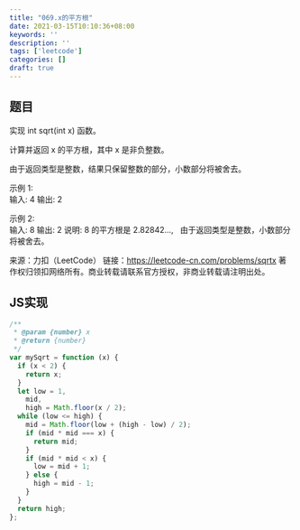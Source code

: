 ```yaml
---
title: "069.x的平方根"
date: 2021-03-15T10:10:36+08:00
keywords: ''
description: ''
tags: ['leetcode']
categories: []
draft: true
---
```


## 题目

实现 int sqrt(int x) 函数。

计算并返回 x 的平方根，其中 x 是非负整数。

由于返回类型是整数，结果只保留整数的部分，小数部分将被舍去。

示例 1:  
输入: 4
输出: 2

示例 2:  
输入: 8
输出: 2
说明: 8 的平方根是 2.82842..., 
     由于返回类型是整数，小数部分将被舍去。

来源：力扣（LeetCode）
链接：https://leetcode-cn.com/problems/sqrtx
著作权归领扣网络所有。商业转载请联系官方授权，非商业转载请注明出处。

## JS实现

```javascript
/**
 * @param {number} x
 * @return {number}
 */
var mySqrt = function (x) {
  if (x < 2) {
    return x;
  }
  let low = 1,
    mid,
    high = Math.floor(x / 2);
  while (low <= high) {
    mid = Math.floor(low + (high - low) / 2);
    if (mid * mid === x) {
      return mid;
    }
    if (mid * mid < x) {
      low = mid + 1;
    } else {
      high = mid - 1;
    }
  }
  return high;
};
```
